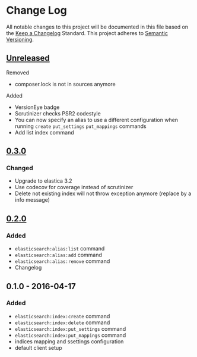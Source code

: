 # Change Log
All notable changes to this project will be documented in this file based on the [Keep a Changelog](http://keepachangelog.com/) Standard.
This project adheres to [Semantic Versioning](http://semver.org/).

## [Unreleased](https://github.com/gbprod/elastica-extra-bundle/compare/v0.3.0...HEAD)

Removed

- composer.lock is not in sources anymore

Added

 - VersionEye badge
 - Scrutinizer checks PSR2 codestyle
 - You can now specify an alias to use a different configuration when running `create` `put_settings` `put_mappings` commands
 - Add list index command

## [0.3.0](https://github.com/gbprod/elastica-extra-bundle/compare/v0.2.0...v0.3.0)

### Changed
- Upgrade to elastica 3.2
- Use codecov for coverage instead of scrutinizer
- Delete not existing index will not throw exception anymore (replace by a info message)

## [0.2.0](https://github.com/gbprod/elastica-extra-bundle/compare/v0.1.0...v0.2.0)

### Added
- `elasticsearch:alias:list` command
- `elasticsearch:alias:add` command
- `elasticsearch:alias:remove` command
- Changelog

## 0.1.0 - 2016-04-17

### Added
- `elasticsearch:index:create` command
- `elasticsearch:index:delete` command
- `elasticsearch:index:put_settings` command
- `elasticsearch:index:put_mappings` command
- indices mapping and ssettings configuration
- default client setup
